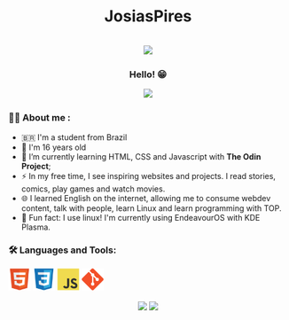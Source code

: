 <h1 align="center">JosiasPires</h1>
<div align="center"><img src="https://komarev.com/ghpvc/?username=JosiasPires&style=flat-square&color=blue" alt=""/></div>
<div id="header" align="center">
  <img src="https://imgs.search.brave.com/4PMjhLh4B9CAlmSp3Y5-hgZvRLKXJY3MuRoedI59nX0/rs:fit:640:206:1/g:ce/aHR0cHM6Ly91cGxv/YWQud2lraW1lZGlh/Lm9yZy93aWtpcGVk/aWEvY29tbW9ucy90/aHVtYi9kL2QyL0Nl/bHRpYy1rbm90LWJh/c2ljLWVkaXQuc3Zn/LzY0MHB4LUNlbHRp/Yy1rbm90LWJhc2lj/LWVkaXQuc3ZnLnBu/Zw" width="300"/>
</div>
<h3 align="center">Hello! 😁</h3>

<div align="center"><img src="https://media3.giphy.com/media/zOvBKUUEERdNm/giphy.gif" width="200"></div>
<h3>👨‍💻 About me :</h3>
<ul>
  <li>🇧🇷 I'm a student from Brazil</li>
  <li>🎂 I'm 16 years old</li>
  <li>🌱 I’m currently learning HTML, CSS and Javascript with <b>The Odin Project</b>;</li>
  <li>⚡ In my free time, I see inspiring websites and projects. I read stories, comics, play games and watch movies.</li>
  <li>🌐 I learned English on the internet, allowing me to consume webdev content, talk with people, learn Linux and learn programming with TOP.</li>
  <li>🐧 Fun fact: I use linux! I'm currently using EndeavourOS with KDE Plasma.</li>
</ul>
<h3>🛠️ Languages and Tools:</h3>
<div>
  <img title="HTML5" alt="HTML5" width="40" src="https://github.com/devicons/devicon/blob/master/icons/html5/html5-original.svg">
  <img title="CSS3" alt="CSS3" width="40" src="https://github.com/devicons/devicon/blob/master/icons/css3/css3-original.svg">
  <img title="Javascript" alt="Javascript" width="40" src="https://github.com/devicons/devicon/blob/master/icons/javascript/javascript-original.svg">
  <img title="Git" alt="Git" width="40" src="https://github.com/devicons/devicon/blob/master/icons/git/git-original.svg">
</div>
<br>
<div align="center">
  <img height="180" src="https://github-readme-stats.vercel.app/api?username=JosiasPires&theme=github_dark&show_icons=true&hide_border=true">
  <img height="180" src="https://github-readme-stats.vercel.app/api/top-langs/?username=JosiasPires&layout=compact&theme=github_dark&hide_border=true">
</div>
<!--
**JosiasPires/JosiasPires** is a ✨ _special_ ✨ repository because its `README.md` (this file) appears on your GitHub profile.
